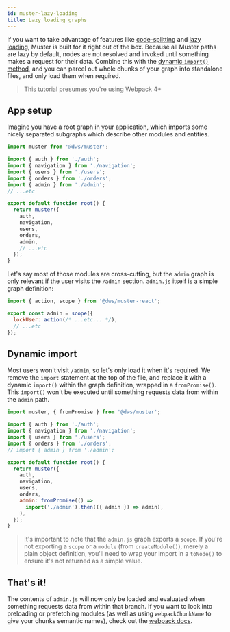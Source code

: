 ```yaml
---
id: muster-lazy-loading
title: Lazy loading graphs
---
```


If you want to take advantage of features like [code-splitting][1] and [lazy loading][2], Muster is built for it right out of the box. Because all Muster paths are lazy by default, nodes are not resolved and invoked until something makes a request for their data. Combine this with the [dynamic `import()` method][3], and you can parcel out whole chunks of your graph into standalone files, and only load them when required.

> This tutorial presumes you're using Webpack 4+

## App setup

Imagine you have a root graph in your application, which imports some nicely separated subgraphs which describe other modules and entities.

```javascript
import muster from '@dws/muster';

import { auth } from './auth';
import { navigation } from './navigation';
import { users } from './users';
import { orders } from './orders';
import { admin } from './admin';
// ...etc

export default function root() {
  return muster({
    auth,
    navigation,
    users,
    orders,
    admin,
    // ...etc
  });
}
```  

Let's say most of those modules are cross-cutting, but the `admin` graph is only relevant if the user visits the `/admin` section. `admin.js` itself is a simple graph definition:

```javascript
import { action, scope } from '@dws/muster-react';

export const admin = scope({
  lockUser: action(/* ...etc... */),
  // ...etc
});
```

## Dynamic import

Most users won't visit `/admin`, so let's only load it when it's required. We remove the `import` statement at the top of the file, and replace it with a dynamic `import()` within the graph definition, wrapped in a `fromPromise()`. This `import()` won't be executed until something requests data from within the `admin` path.

```javascript
import muster, { fromPromise } from '@dws/muster';

import { auth } from './auth';
import { navigation } from './navigation';
import { users } from './users';
import { orders } from './orders';
// import { admin } from './admin';

export default function root() {
  return muster({
    auth,
    navigation,
    users,
    orders,
    admin: fromPromise(() =>
      import('./admin').then(({ admin }) => admin),
    ),
  });
}
```  

> It's important to note that the `admin.js` graph exports a `scope`. If you're not exporting a `scope` or a `module` (from `createModule()`), merely a plain object definition, you'll need to wrap your import in a `toNode()` to ensure it's not returned as a simple value. 

## That's it!

The contents of `admin.js` will now only be loaded and evaluated when something requests data from within that branch. If you want to look into preloading or prefetching modules (as well as using `webpackChunkName` to give your chunks semantic names), check out the [webpack docs][4].


[1]: https://webpack.js.org/guides/code-splitting/
[2]: https://webpack.js.org/guides/lazy-loading/
[3]: https://webpack.js.org/guides/code-splitting/#dynamic-imports
[4]: https://webpack.js.org/guides/code-splitting/#prefetchingpreloading-modules

